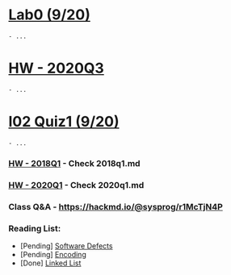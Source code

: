 # [Lab0 (9/20)](https://hackmd.io/@sysprog/2020-lab0)
    - ...
# [HW - 2020Q3](https://hackmd.io/@sysprog/sysprog2020-quiz1)
    - ...
# [I02 Quiz1 (9/20)](https://hackmd.io/@sysprog/rJ7WDWNVv)
    - ...

### [HW - 2018Q1](https://hackmd.io/@sysprog/linked-list-quiz) - Check 2018q1.md
### [HW - 2020Q1](https://hackmd.io/@sysprog/linux2020-quiz1) - Check 2020q1.md

### Class Q&A - https://hackmd.io/@sysprog/r1McTjN4P

### Reading List:
 - [Pending] [Software Defects](https://hackmd.io/@sysprog/software-failure)
 - [Pending] [Encoding](https://hackmd.io/@sysprog/binary-representation)
 - [Done] [Linked List](https://hackmd.io/s/SkE33UTHf)

